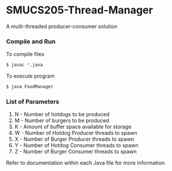 # SMUCS205-Thread-Manager
A multi-threaded producer-consumer solution

### Compile and Run

To compile files

```bash
$ javac *.java
```

To execute program
```bash
$ java FoodManager
```

### List of Parameters
1. N - Number of hotdogs to be produced
2. M - Number of burgers to be produced
3. K - Amount of buffer space available for storage
4. W - Number of Hotdog Producer threads to spawn
5. X - Number of Burger Producer threads to spawn
6. Y - Number of Hotdog Consumer threads to spawn
7. Z - Number of Burger Consumer threads to spawn

Refer to documentation within each Java file for more information.
